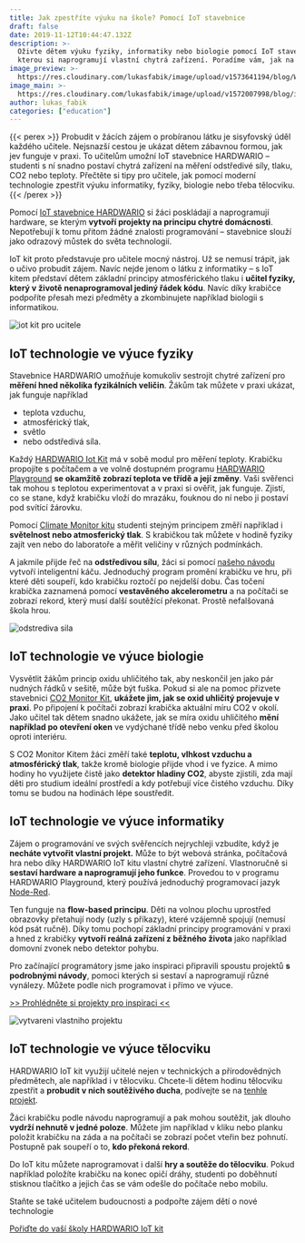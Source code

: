 ```yaml
---
title: Jak zpestříte výuku na škole? Pomocí IoT stavebnice
draft: false
date: 2019-11-12T10:44:47.132Z
description: >-
  Oživte dětem výuku fyziky, informatiky nebo biologie pomocí IoT stavebnice, se
  kterou si naprogramují vlastní chytrá zařízení. Poradíme vám, jak na to.
image_preview: >-
  https://res.cloudinary.com/lukasfabik/image/upload/v1573641194/blog/Workshop_01.png
image_main: >-
  https://res.cloudinary.com/lukasfabik/image/upload/v1572007998/blog/iot-course_full.png
author: lukas_fabik
categories: ["education"]
---
```


{{< perex >}}
Probudit v žácích zájem o probíranou látku je sisyfovský úděl každého učitele. Nejsnazší cestou je ukázat dětem zábavnou formou, jak jev funguje v praxi. To učitelům umožní IoT stavebnice HARDWARIO – studenti s ní snadno postaví chytrá zařízení na měření odstředivé síly, tlaku, CO2 nebo teploty. Přečtěte si tipy pro učitele, jak pomocí moderní technologie zpestřit výuku informatiky, fyziky, biologie nebo třeba tělocviku.
{{< /perex >}}

Pomocí [IoT stavebnice HARDWARIO](/cs/education/) si žáci poskládají a naprogramují hardware, se kterým **vytvoří projekty na principu chytré domácnosti**. Nepotřebují k tomu přitom žádné znalosti programování – stavebnice slouží jako odrazový můstek do světa technologií.

IoT kit proto představuje pro učitele mocný nástroj. Už se nemusí trápit, jak o učivo probudit zájem. Navíc nejde jenom o látku z informatiky – s IoT kitem představí dětem základní principy atmosférického tlaku i **učitel fyziky, který v životě nenaprogramoval jediný řádek kódu**. Navíc díky krabičce podpoříte přesah mezi předměty a zkombinujete například biologii s informatikou.

![iot kit pro ucitele](https://res.cloudinary.com/lukasfabik/image/upload/v1572972229/blog/Workshop_04_1.png)

## IoT technologie ve výuce fyziky

Stavebnice HARDWARIO umožňuje komukoliv sestrojit chytré zařízení pro **měření hned několika fyzikálních veličin**. Žákům tak můžete v praxi ukázat, jak funguje například

* teplota vzduchu,
* atmosférický tlak,
* světlo
* nebo odstředivá síla.

Každý [HARDWARIO Iot Kit](/cs/kits/) má v sobě modul pro měření teploty. Krabičku propojíte s počítačem a ve volně dostupném programu [HARDWARIO Playground](/cs/academy/co-je-to-bigclown-playground/) **se okamžitě zobrazí teplota ve třídě a její změny**. Vaši svěřenci tak mohou s teplotou experimentovat a v praxi si ověřit, jak funguje. Zjistí, co se stane, když krabičku vloží do mrazáku, fouknou do ní nebo ji postaví pod svítící žárovku.

Pomocí [Climate Monitor kitu](/cs/kits/climate-monitor/) studenti stejným principem změří například i **světelnost nebo atmosferický tlak**. S krabičkou tak můžete v hodině fyziky zajít ven nebo do laboratoře a měřit veličiny v různých podmínkách.

A jakmile přijde řeč na **odstředivou sílu**, žáci si pomocí [našeho návodu](/cs/projects/highest-centrifugal-force/) vytvoří inteligentní káču. Jednoduchý program promění krabičku ve hru, při které děti soupeří, kdo krabičku roztočí po nejdelší dobu. Čas točení krabička zaznamená pomocí **vestavěného akcelerometru** a na počítači se zobrazí rekord, který musí další soutěžící překonat. Prostě nefalšovaná škola hrou.



![odstrediva sila](https://res.cloudinary.com/lukasfabik/image/upload/v1572972391/blog/Workshop_07.png)

## IoT technologie ve výuce biologie

Vysvětlit žákům princip oxidu uhličitého tak, aby neskončil jen jako pár nudných řádků v sešitě, může být fuška. Pokud si ale na pomoc přizvete stavebnici [CO2 Monitor Kit](https://obchod.hardwario.cz/co2-monitor-kit/), **ukážete jim, jak se oxid uhličitý projevuje v praxi**. Po připojení k počítači zobrazí krabička aktuální míru CO2 v okolí. Jako učitel tak dětem snadno ukážete, jak se míra oxidu uhličitého **mění například po otevření oken** ve vydýchané třídě nebo venku před školou oproti interiéru.

S CO2 Monitor Kitem žáci změří také **teplotu, vlhkost vzduchu a atmosférický tlak**, takže kromě biologie přijde vhod i ve fyzice. A mimo hodiny ho využijete čistě jako **detektor hladiny CO2**, abyste zjistili, zda mají děti pro studium ideální prostředí a kdy potřebují více čistého vzduchu. Díky tomu se budou na hodinách lépe soustředit.

## IoT technologie ve výuce informatiky

Zájem o programování ve svých svěřencích nejrychleji vzbudíte, když je **necháte vytvořit vlastní projekt.** Může to být webová stránka, počítačová hra nebo díky HARDWARIO IoT kitu vlastní chytré zařízení. Vlastnoručně si **sestaví hardware a naprogramují jeho funkce**. Provedou to v programu HARDWARIO Playground, který používá jednoduchý programovací jazyk [Node-Red](/cs/academy/co-je-node-red/).

Ten funguje na **flow-based principu**. Děti na volnou plochu uprostřed obrazovky přetahují nody (uzly s příkazy), které vzájemně spojují (nemusí kód psát ručně). Díky tomu pochopí základní principy programování v praxi a hned z krabičky **vytvoří reálná zařízení z běžného života** jako například domovní zvonek nebo detektor pohybu.

Pro začínající programátory jsme jako inspiraci připravili spoustu projektů **s podrobnými návody**, pomoci kterých si sestaví a naprogramují různé vynálezy. Můžete podle nich programovat i přímo ve výuce.

[>> Prohlédněte si projekty pro inspiraci <<](/cs/projects/)

![vytvareni vlastniho projektu](https://res.cloudinary.com/lukasfabik/image/upload/v1572972241/blog/Workshop_05.png)

## IoT technologie ve výuce tělocviku

HARDWARIO IoT kit využijí učitelé nejen v technických a přírodovědných předmětech, ale například i v tělocviku. Chcete-li dětem hodinu tělocviku zpestřit a **probudit v nich soutěživého ducha**, podívejte se na [tenhle projekt](/cs/projects/kung-fu-mastr/).

Žáci krabičku podle návodu naprogramují a pak mohou soutěžit, jak dlouho **vydrží nehnutě v jedné poloze**. Můžete jim například v kliku nebo planku položit krabičku na záda a na počítači se zobrazí počet vteřin bez pohnutí. Postupně pak soupeří o to, **kdo překoná rekord**.

Do IoT kitu můžete naprogramovat i další **hry a soutěže do tělocviku**. Pokud například položíte krabičku na konec opičí dráhy, studenti po doběhnutí stisknou tlačítko a jejich čas se vám odešle do počítače nebo mobilu.

Staňte se také učitelem budoucnosti a podpořte zájem dětí o nové technologie

[Pořiďte do vaší školy HARDWARIO IoT kit](/cs/education/)
